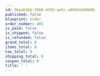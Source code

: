 ```yaml
---
id: 56eab3b6-78b0-4f85-ae5c-a094da9d8b0b
published: false
blueprint: order
order_number: 401
is_paid: false
is_shipped: false
is_refunded: false
grand_total: 0
items_total: 0
tax_total: 0
shipping_total: 0
coupon_total: 0
title: ' '
---
```

